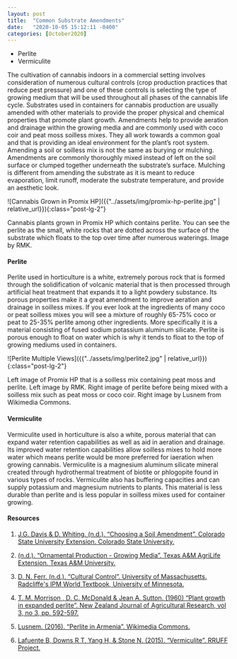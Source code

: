 ```yaml
---
layout: post
title:  "Common Substrate Amendments"
date:   "2020-10-05 15:12:11 -0400"
categories: [October2020]
---
```





* Perlite
* Vermiculite




The cultivation of cannabis indoors in a commercial setting involves consideration of numerous cultural controls (crop production practices that reduce pest pressure) and one of these controls is selecting the type of growing medium that will be used throughout all phases of the cannabis life cycle. Substrates used in containers for cannabis production are usually amended with other materials to provide the proper physical and chemical properties that promote plant growth. Amendments help to provide aeration and drainage within the growing media and are commonly used with coco coir and peat moss soilless mixes. They all work towards a common goal and that is providing an ideal environment for the plant’s root system. Amending a soil or soilless mix is not the same as burying or mulching. Amendments are commonly thoroughly mixed instead of left on the soil surface or clumped together underneath the substrate’s surface. Mulching is different from amending the substrate as it is meant to reduce evaporation, limit runoff, moderate the substrate temperature, and provide an aesthetic look. 




![Cannabis Grown in Promix HP]({{"../assets/img/promix-hp-perlite.jpg" | relative_url}}){:class="post-lg-2"}
<div class="text-center blog-caption">
Cannabis plants grown in Promix HP which contains perlite. You can see the perlite as the small, white rocks that are dotted across the surface of the substrate which floats to the top over time after numerous waterings. Image by RMK.
</div>




#### Perlite
Perlite used in horticulture is a white, extremely porous rock that is formed through the solidification of volcanic material that is then processed through artificial heat treatment that expands it to a light powdery substance. Its porous properties make it a great amendment to improve aeration and drainage in soilless mixes. If you ever look at the ingredients of many coco or peat soilless mixes you will see a mixture of roughly 65-75% coco or peat to 25-35% perlite among other ingredients. More specifically it is a material consisting of fused sodium potassium aluminum silicate. Perlite is porous enough to float on water which is why it tends to float to the top of growing mediums used in containers. 



![Perlite Multiple Views]({{"../assets/img/perlite2.jpg" | relative_url}}){:class="post-lg-2"}
<div class="text-center blog-caption">
Left image of Promix HP that is a soilless mix containing peat moss and perlite. Left image by RMK. Right image of perlite before being mixed with a soilless mix such as peat moss or coco coir. Right image by Lusnem from Wikimedia Commons.
</div>



#### Vermiculite 
Vermiculite used in horticulture is also a white, porous material that can expand water retention capabilities as well as aid in aeration and drainage. Its improved water retention capabilities allow soilless mixes to hold more water which means perlite would be more preferred for iaeration when growing cannabis. Vermiculite is a magnesium aluminum silicate mineral created through hydrothermal treatment of biotite or phlogopite found in various types of rocks. Vermiculite also has buffering capacities and can supply potassium and magnesium nutrients to plants. This material is less durable than perlite and is less popular in soilless mixes used for container growing. 




#### Resources
1. <a href="https://extension.colostate.edu/topic-areas/yard-garden/choosing-a-soil-amendment/"> J.G. Davis &amp; D. Whiting. (n.d.). “Choosing a Soil Amendment”. Colorado State University Extension. Colorado State University.   
</a>

2. <a href="https://aggie-horticulture.tamu.edu/ornamental/greenhouse-management/growing-media/"> (n.d.). “Ornamental Production - Growing Media”. Texas A&amp;M AgriLife Extension. Texas A&amp;M University.  
</a>

3. <a href="https://ipmworld.umn.edu/ferro"> D. N. Ferr. (n.d.). “Cultural Control”. University of Massachusetts. Radcliffe's IPM World Textbook, University of Minnesota. 
</a>

4. <a href="https://www.tandfonline.com/doi/pdf/10.1080/00288233.1960.10426641">  T. M. Morrison , D. C. McDonald &amp; Jean A. Sutton. (1960) “Plant growth in expanded perlite”. New Zealand Journal of Agricultural Research, vol 3, no 3, pp. 592-597. 
</a>

5. <a href="https://commons.wikimedia.org/wiki/File:Perlite_Aragatsavan.jpg"> Lusnem. (2016). “Perlite in Armenia”. Wikimedia Commons. 
</a>

6. <a href="https://rruff.info/doclib/hom/vermiculite.pdf"> Lafuente B, Downs R T, Yang H, &amp; Stone N. (2015). “Vermiculite”. RRUFF Project. 
</a>
